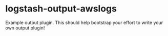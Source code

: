 # logstash-output-awslogs
Example output plugin. This should help bootstrap your effort to write your own output plugin!
